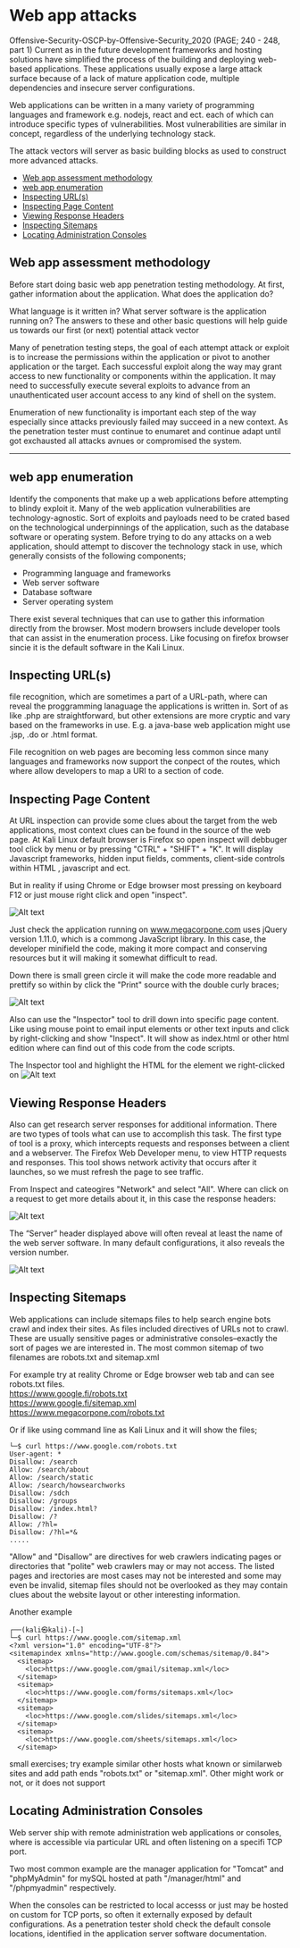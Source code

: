 # Web app attacks
Offensive-Security-OSCP-by-Offensive-Security_2020 (PAGE; 240 - 248, part 1)
Current as in the future development frameworks and hosting solutions have simplified the process of the building and deploying web-based applications. These applications usually expose a large attack surface because of a lack of mature application code, multiple dependencies and insecure server configurations.

Web applications can be written in a many variety of programming languages and framework e.g. nodejs, react and ect. each of which can introduce specific types of vulnerabilities. Most vulnerabilities are similar in concept, regardless of the underlying technology stack.

The attack vectors will server as basic building blocks as used to construct more advanced attacks.

- [Web app assessment methodology](#Web-app-assessment-methodology)
- [web app enumeration](#web-app-enumeration)
- [Inspecting URL(s)](#Inspecting-URL(s))
- [Inspecting Page Content](#Inspecting-Page-Content)
- [Viewing Response Headers](#Viewing-Response-Headers)
- [Inspecting Sitemaps](#Inspecting-Sitemaps)
- [Locating Administration Consoles](#Locating-Administration-Consoles)

## Web app assessment methodology
Before start doing basic web app penetration testing methodology. At first, gather information about the application. What does the application do? 

What language is it written in? What server software is the application running on? The answers to  these and other basic questions will help guide us towards our first (or next) potential attack vector

Many of penetration testing steps, the goal of each attempt attack or exploit is to increase the permissions within the application or pivot to another application or the target.  Each successful exploit along the way may grant access to new functionality or components within the application. It may need to successfully execute several exploits to advance from an unauthenticated user account access to any kind of shell on the system.

Enumeration of new functionality is important each step of the way especially since attacks previously failed may succeed in a new context. As the penetration tester must continue to enumaret and continue adapt until got exchausted all attacks avnues or compromised the system.

<hr> 

## web app enumeration

Identify the components that make up a web applications before attempting to blindy exploit it.  Many of the web application vulnerabilities are technology-agnostic. Sort of exploits and payloads need to be crated based on the technological underpinnings of the application, such as the database software or operating system. Before trying to do any attacks on a web application, should  attempt to discover the technology stack in use, which generally consists of the following components;
- Programming language and frameworks
- Web server software
- Database software
- Server operating system

There exist several techniques that can use to gather this information directly from the browser. Most modern browsers include developer tools that can assist in the enumeration process. Like focusing on firefox browser sincie it is the default software in the Kali Linux.

## Inspecting URL(s)

file recognition, which are sometimes a part of a URL-path, where can reveal the proggramming lanaguage the applications is written in. Sort of as like .php are straightforward, but other extensions are more cryptic and vary based on the frameworks in use. E.g. a java-base web application might use .jsp, .do or .html format.

File recognition on web pages are becoming less common since many languages and frameworks now support the conpect of the routes, which where allow developers to map a URI to a section of code.

## Inspecting Page Content


At URL inspection can provide some clues about the target from the web applications, most context clues can be found in the source of the web page. At Kali Linux default browser is Firefox so open inspect will debbuger tool click by menu or by pressing "CTRL" + "SHIFT" + "K". It will display Javascript frameworks, hidden input fields, comments, client-side controls within HTML , javascript and ect. 

But in reality if using Chrome or Edge browser most pressing on keyboard F12 or just mouse right click and open "inspect".

![Alt text](webApp-attackTeory1/webapp_att1.png)

Just check the application running on www.megacorpone.com uses jQuery version 1.11.0, which is a commong JavaScript library. In this case, the developer minifield the code, making it more compact and conserving resources but it will making it somewhat difficult to read. 

Down there is small green circle it will make the code more readable and prettify so within by click the "Print" source with the double curly braces;

![Alt text](webApp-attackTeory1/webapp_att2.png)

Also can use the "Inspector" tool to drill down into specific page content. Like using mouse point to email input elements or other text inputs and click by right-clicking and show "Inspect". It will show as index.html or other html edition where can find out of this code from the code scripts.

 The Inspector tool and highlight the HTML for the element we right-clicked on
![Alt text](webApp-attackTeory1/webapp_att3.png)

## Viewing Response Headers

Also can get research server responses for additional information. There are two types of tools what can use to accomplish this task. The first type of tool is a proxy, which intercepts requests and responses between a client and a webserver. The Firefox Web Developer menu, to view HTTP requests and responses. This tool shows network activity that occurs after it launches, so we must refresh the page to see traffic.

From Inspect and cateogires "Network" and select "All". Where can click on a request to get more details about it, in this case the response headers:

![Alt text](webApp-attackTeory1/webapp_att4.png)

The “Server” header displayed above will often reveal at least the name of the web server software. In many default configurations, it also reveals the version number.

![Alt text](webApp-attackTeory1/webapp_att5.png)

## Inspecting Sitemaps
Web applications can include sitemaps files to help search engine bots crawl and index their sites. As files included directives of URLs not to crawl. These are usually sensitive pages or 
administrative consoles–exactly the sort of pages we are interested in. The most common sitemap of two filenames are robots.txt and sitemap.xml

For example try at reality Chrome or Edge browser web tab and can see robots.txt files. <br>
https://www.google.fi/robots.txt <br>
https://www.google.fi/sitemap.xml <br>
https://www.megacorpone.com/robots.txt <br>

Or if like using command line as Kali Linux and it will show the files;
```
└─$ curl https://www.google.com/robots.txt
User-agent: *
Disallow: /search
Allow: /search/about
Allow: /search/static
Allow: /search/howsearchworks
Disallow: /sdch
Disallow: /groups
Disallow: /index.html?
Disallow: /?
Allow: /?hl=
Disallow: /?hl=*&
.....
```

"Allow" and "Disallow" are directives for web crawlers indicating pages or directories that "polite" web crawlers may or may not access. The listed pages and irectories are most cases may not be interested and some may even be invalid, sitemap files should not be overlooked as they may contain clues about the website layout or other interesting information.

Another example
```
┌──(kali㉿kali)-[~]
└─$ curl https://www.google.com/sitemap.xml
<?xml version="1.0" encoding="UTF-8"?>
<sitemapindex xmlns="http://www.google.com/schemas/sitemap/0.84">
  <sitemap>
    <loc>https://www.google.com/gmail/sitemap.xml</loc>
  </sitemap>
  <sitemap>
    <loc>https://www.google.com/forms/sitemaps.xml</loc>
  </sitemap>
  <sitemap>
    <loc>https://www.google.com/slides/sitemaps.xml</loc>
  </sitemap>
  <sitemap>
    <loc>https://www.google.com/sheets/sitemaps.xml</loc>
  </sitemap>
```

small exercises;
try example similar other hosts what known or similarweb sites and add path ends "robots.txt" or "sitemap.xml". Other might work or not, or it does not support

## Locating Administration Consoles

Web server ship with remote administration web applications or consoles, where is accessible via particular URL and often listening on a specifi TCP port.

Two most common example are the manager application for "Tomcat" and "phpMyAdmin" for mySQL hosted at path "/manager/html" and "/phpmyadmin" respectively.

When the consoles can be restricted to local accesss or just may be hosted on custom for TCP ports, so often it externally exposed by default configurations. As a penetration tester shold check the default console locations, identified in the application server software documentation. 








